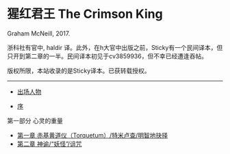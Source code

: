 # 猩红君王 The Crimson King

Graham McNeill, 2017.

浙科社有官中, haldir 译。此外，在h大官中出版之前，Sticky有一个民间译本，但只开到第二章的一半。民间译本初见于cv3859936，但不幸已经遭逢吞帖。

版权所限，本站收录的是Sticky译本。已获转载授权。

---

- [出场人物](DramatisPersonae.md)


- [序](chpt0.md)

第一部分 心灵的重量

- [第一章 赤基黄道仪（Torquetum）/特米卢查/明智地抉择](chpt1.md)
- [第二章 神谕/“妖怪”/诅咒](chpt2.md)
